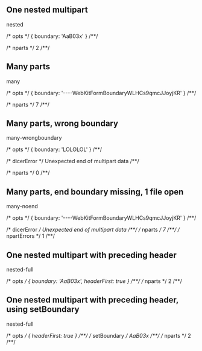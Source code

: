 ## One nested multipart
nested

/* opts */
{ boundary: 'AaB03x' }
/**/

/* nparts */
2
/**/

## Many parts
many

/* opts */
{ boundary: '----WebKitFormBoundaryWLHCs9qmcJJoyjKR' }
/**/

/* nparts */
7
/**/

## Many parts, wrong boundary
many-wrongboundary

/* opts */
{ boundary: 'LOLOLOL' }
/**/

/* dicerError */
Unexpected end of multipart data
/**/

/* nparts */
0
/**/

## Many parts, end boundary missing, 1 file open
many-noend

/* opts */
{ boundary: '----WebKitFormBoundaryWLHCs9qmcJJoyjKR' }
/**/

/* dicerError */
Unexpected end of multipart data
/**/
/* nparts */
7
/**/
/* npartErrors */
1
/**/

## One nested multipart with preceding header
nested-full

/* opts */
{ boundary: 'AaB03x', headerFirst: true }
/**/
/* nparts */
2
/**/

## One nested multipart with preceding header, using setBoundary
nested-full

/* opts */
{ headerFirst: true }
/**/
/* setBoundary */
AaB03x
/**/
/* nparts */
2
/**/